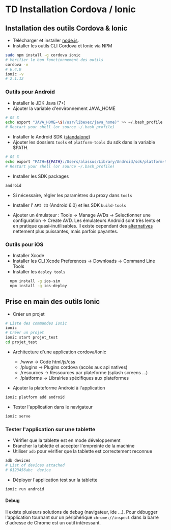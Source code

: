 TD Installation Cordova / Ionic
==============


## Installation des outils Cordova & Ionic

- Télécharger et installer [node.js](http://nodejs.org).
- Installer les outils CLI Cordova et Ionic via NPM
```bash
sudo npm install -g cordova ionic
# Verifier le bon fonctionnement des outils
cordova -v
# 6.4.0
ionic -v
# 2.1.12
```



### Outils pour Android

- Installer le JDK Java (7+)
- Ajouter la variable d'environnement JAVA_HOME
```bash
# OS X
echo export "JAVA_HOME=\$(/usr/libexec/java_home)" >> ~/.bash_profile
# Restart your shell (or source ~/.bash_profile)
```
- Installer le Android SDK ([standalone](https://developer.android.com/studio/index.html#downloads))
- Ajouter les dossiers ``tools`` et ``platform-tools`` du sdk dans la variable $PATH.
```bash
# OS X
echo export "PATH=${PATH}:/Users/alassus/Library/Android/sdk/platform-tools:/Users/alassus/Library/Android/sdk/tools" >> ~/.bash_profile
# Restart your shell (or source ~/.bash_profile)
```
- Installer les SDK packages
```bash
android
```
- Si nécessaire, régler les paramètres du proxy dans ``tools``

- Installer l' ``API 23`` (Android 6.0) et les SDK ``build-tools``

- Ajouter un émulateur : Tools -> Manage AVDs -> Selectionner une configuration -> Create AVD.
    Les émulateurs Android sont très lents et en pratique quasi-inutilisables. Il existe cependant des [alternatives](https://www.genymotion.com/) nettement plus puissantes, mais parfois payantes.

### Outils pour iOS

- Installer Xcode
- Installer les CLI Xcode Preferences -> Downloads -> Command Line Tools
- Installer les ``deploy tools``
```bash
  npm install -g ios-sim
  npm install -g ios-deploy
```

## Prise en main des outils Ionic

- Créer un projet
```bash
# Liste des commandes Ionic
ionic
# Créer un projet
ionic start projet_test
cd projet_test
```

- Architecture d'une application cordova/Ionic
    - /www -> Code html/js/css
    - /plugins -> Plugins cordova (accès aux api natives)
    - /resources -> Ressources par plateforme (splash screens ...)
    - /platforms -> Librairies spécifiques aux plateformes

- Ajouter la plateforme Android à l'application
```bash
ionic platform add android
```

- Tester l'application dans le navigateur
```bash
ionic serve
```

### Tester l'application sur une tablette
- Vérifier que la tablette est en mode développement
- Brancher la tablette et accepter l'empreinte de la machine
- Utiliser ``adb`` pour vérifier que la tablette est correctement reconnue
```bash
adb devices
# List of devices attached
# 0123456abc  device
```
- Déployer l'application test sur la tablette
```bash
ionic run android
```

#### Debug

Il existe plusieurs solutions de debug (navigateur, ide ...). Pour débugger l'application tournant sur un périphérique ``chrome://inspect`` dans la barre d'adresse de Chrome est un outil intéressant.
